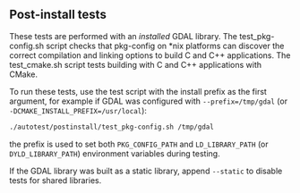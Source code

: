 ## Post-install tests

These tests are performed with an *installed* GDAL library. The test_pkg-config.sh script checks that pkg-config on *nix platforms can discover the correct compilation and linking options to build C and C++ applications. The test_cmake.sh script tests building with C and C++  applications with CMake.

To run these tests, use the test script with the install prefix as the first argument, for example if GDAL was configured with `--prefix=/tmp/gdal` (or `-DCMAKE_INSTALL_PREFIX=/usr/local`):
```bash
./autotest/postinstall/test_pkg-config.sh /tmp/gdal
```
the prefix is used to set both `PKG_CONFIG_PATH` and `LD_LIBRARY_PATH` (or `DYLD_LIBRARY_PATH`) environment variables during testing.

If the GDAL library was built as a static library, append `--static` to disable tests for shared libraries.
